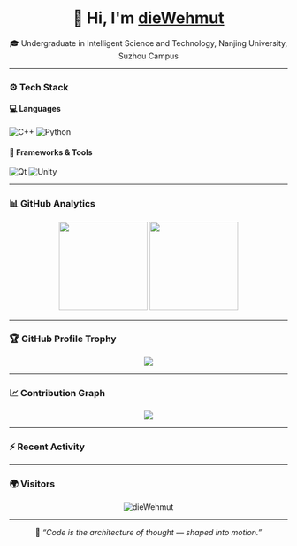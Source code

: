 <h1 align="center">👋 Hi, I'm <a href="https://github.com/dieWehmut">dieWehmut</a></h1>

<p align="center">
  🎓 Undergraduate in Intelligent Science and Technology, Nanjing University, Suzhou Campus

</p>

---





### ⚙️ Tech Stack

#### 💻 Languages
![C++](https://img.shields.io/badge/C++-00599C?style=flat&logo=cplusplus&logoColor=white)
![Python](https://img.shields.io/badge/Python-3776AB?style=flat&logo=python&logoColor=white)


#### 🧩 Frameworks & Tools

![Qt](https://img.shields.io/badge/Qt-41CD52?style=flat&logo=qt&logoColor=white)
![Unity](https://img.shields.io/badge/Unity-000000?style=flat&logo=unity&logoColor=white)


---

### 📊 GitHub Analytics

<p align="center">
  <img height="160" src="https://github-readme-stats.vercel.app/api?username=dieWehmut&show_icons=true&theme=tokyonight&hide_border=true&count_private=true" />
  <img height="160" src="https://github-readme-stats.vercel.app/api/top-langs/?username=dieWehmut&layout=compact&theme=tokyonight&hide_border=true" />
</p>

---

### 🏆 GitHub Profile Trophy

<p align="center">
  <img src="https://github-profile-trophy.vercel.app/?username=dieWehmut&theme=tokyonight&no-frame=true&margin-w=10&margin-h=10" />
</p>

---

### 📈 Contribution Graph

<p align="center">
  <img src="https://github-readme-activity-graph.vercel.app/graph?username=dieWehmut&theme=tokyo-night" />
</p>

---

### ⚡ Recent Activity

<!--START_SECTION:activity-->
<!--END_SECTION:activity-->

---

### 🌍 Visitors

<p align="center">
  <img src="https://komarev.com/ghpvc/?username=dieWehmut&label=Profile%20Views&color=0e75b6&style=flat" alt="dieWehmut" />
</p>

---

<p align="center">
  🌌 <i>“Code is the architecture of thought — shaped into motion.”</i>
</p>
